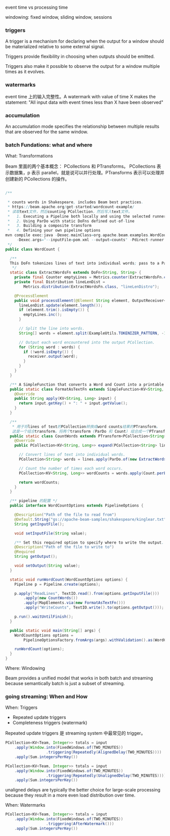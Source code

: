event time vs processing time

windowing: fixed window, sliding window, sessions

### triggers

A trigger is a mechanism for declaring when the output for a window should be materialized relative to some external signal.

Triggers provide flexibility in choosing when outputs should be emitted.

Triggers also make it possible to observe the output for a window multiple times as it evolves.

### watermarks

event time 上的输入完整性。A watermark with value of time X makes the statement: "All input data with event times less than X have been observed"

### accumulation

An accumulation mode specifies the relationship between multiple results that are observed for the same window.

### batch Fundations: what and where

What: Transformations

Beam 里面的两个基本概念： PCollections 和 PTransforms。 PCollections 表示数据集，p 表示 parallel，就是说可以并行处理。PTransforms 表示可以处理并创建新的 PCollections 的操作。

```java

/**

 * counts words in Shakespeare, includes Beam best practices.
 * https://beam.apache.org/get-started/wordcount-example/
 * 读取text文件，然后counting PCollection，然后写入text文件。
 *   1. Executing a Pipeline both locally and using the selected runner
 *   2. Using ParDo with static DoFns defined out-of-line
 *   3. Building a composite transform
 *   4. Defining your own pipeline options
mvn compile exec:java -Dexec.mainClass=org.apache.beam.examples.WordCount \
     -Dexec.args="--inputFile=pom.xml --output=counts" -Pdirect-runner
 */
public class WordCount {

  /**
  This DoFn tokenizes lines of text into individual words; pass to a ParDo in the pipeline.
   */
  static class ExtractWordsFn extends DoFn<String, String> {
    private final Counter emptyLines = Metrics.counter(ExtractWordsFn.class, "emptyLines");
    private final Distribution lineLenDist =
        Metrics.distribution(ExtractWordsFn.class, "lineLenDistro");

    @ProcessElement
    public void processElement(@Element String element, OutputReceiver<String> receiver) {
      lineLenDist.update(element.length());
      if (element.trim().isEmpty()) {
        emptyLines.inc();
      }

      // Split the line into words.
      String[] words = element.split(ExampleUtils.TOKENIZER_PATTERN, -1);

      // Output each word encountered into the output PCollection.
      for (String word : words) {
        if (!word.isEmpty()) {
          receiver.output(word);
        }
      }
    }
  }

  /** A SimpleFunction that converts a Word and Count into a printable string. */
  public static class FormatAsTextFn extends SimpleFunction<KV<String, Long>, String> {
    @Override
    public String apply(KV<String, Long> input) {
      return input.getKey() + ": " + input.getValue();
    }
  }

  /**
   * 用于将lines of text的PCollection转换成word counts结果的PTransform。
   这是一个组合transform，将两个transform (ParDo 和 Count) 组合成一个PTransform */
  public static class CountWords extends PTransform<PCollection<String>,PCollection<KV<String, Long>>> {
    @Override
    public PCollection<KV<String, Long>> expand(PCollection<String> lines) {

      // Convert lines of text into individual words.
      PCollection<String> words = lines.apply(ParDo.of(new ExtractWordsFn()));

      // Count the number of times each word occurs.
      PCollection<KV<String, Long>> wordCounts = words.apply(Count.perElement());

      return wordCounts;
    }
  }

  /** pipeline 的配置 */
  public interface WordCountOptions extends PipelineOptions {

    @Description("Path of the file to read from")
    @Default.String("gs://apache-beam-samples/shakespeare/kinglear.txt")
    String getInputFile();

    void setInputFile(String value);

    /** Set this required option to specify where to write the output. */
    @Description("Path of the file to write to")
    @Required
    String getOutput();

    void setOutput(String value);
  }

  static void runWordCount(WordCountOptions options) {
    Pipeline p = Pipeline.create(options);

    p.apply("ReadLines", TextIO.read().from(options.getInputFile()))
        .apply(new CountWords())
        .apply(MapElements.via(new FormatAsTextFn()))
        .apply("WriteCounts", TextIO.write().to(options.getOutput()));

    p.run().waitUntilFinish();
  }

  public static void main(String[] args) {
    WordCountOptions options =
        PipelineOptionsFactory.fromArgs(args).withValidation().as(WordCountOptions.class);

    runWordCount(options);
  }
}
```

Where: Windowing

Beam provides a unified model that works in both batch and streaming because semantically batch is just a subset of streaming.

### going streaming: When and How

When: Triggers

- Repeated update triggers
- Completeness triggers (watermark)

Repeated update triggers 是 streaming system 中最常见的 trigger。

```java
PCollection<KV<Team, Integer>> totals = input
    .apply(Window.into(FixedWindows.of(TWO_MINUTES))
                  .triggering(Repeatedly(AlignedDelay(TWO_MINUTES))))
    .apply(Sum.integersPerKey())

PCollection<KV<Team, Integer>> totals = input
    .apply(Window.into(FixedWindows.of(TWO_MINUTES))
                  .triggering(Repeatedly(UnalignedDelay(TWO_MINUTES))))
    .apply(Sum.integersPerKey())
```

unaligned delays are typically the better choice for large-scale processing because they result in a more even load distribution over time.

When: Watermarks

```java
PCollection<KV<Team, Integer>> totals = input
    .apply(Window.into(FixedWindows.of(TWO_MINUTES))
                  .triggering(AfterWatermark()))
    .apply(Sum.integersPerKey())
```
